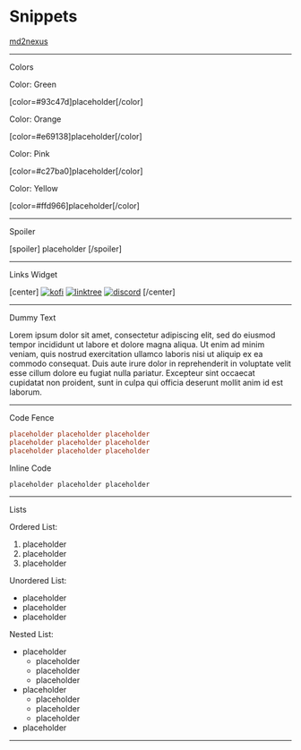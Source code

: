 # Snippets

[md2nexus](https://www.nexusmods.com/skyrimspecialedition/mods/100441)

---

Colors

Color: Green

\[color=#93c47d\]placeholder\[/color\]

Color: Orange

\[color=#e69138\]placeholder\[/color\]

Color: Pink

\[color=#c27ba0\]placeholder\[/color\]

Color: Yellow

\[color=#ffd966\]placeholder\[/color\]

---

Spoiler

\[spoiler\]
placeholder
\[/spoiler\]

---

Links Widget

\[center\]
[![kofi](https://github.com/doodlum/nexusmods-widgets/blob/main/Ko-fi_40px_60fps.png?raw=true)](https://ko-fi.com/groundaura)          [![linktree](https://i.imgur.com/jOQE4n8.png)](https://linktr.ee/groundaura)          [![discord](https://github.com/doodlum/nexusmods-widgets/blob/main/Discord_40px.png?raw=true)](https://discord.gg/zft8DmbfKv)
\[/center\]

---

Dummy Text

Lorem ipsum dolor sit amet, consectetur adipiscing elit, sed do eiusmod tempor incididunt ut labore et dolore magna aliqua. Ut enim ad minim veniam, quis nostrud exercitation ullamco laboris nisi ut aliquip ex ea commodo consequat. Duis aute irure dolor in reprehenderit in voluptate velit esse cillum dolore eu fugiat nulla pariatur. Excepteur sint occaecat cupidatat non proident, sunt in culpa qui officia deserunt mollit anim id est laborum.

---

Code Fence

```ini
placeholder placeholder placeholder
placeholder placeholder placeholder
placeholder placeholder placeholder
```

Inline Code

`placeholder placeholder placeholder`

---

Lists

Ordered List:

1. placeholder
2. placeholder
3. placeholder

Unordered List:

- placeholder
- placeholder
- placeholder

Nested List:

- placeholder
  - placeholder
  - placeholder
  - placeholder
- placeholder
  - placeholder
  - placeholder
  - placeholder
- placeholder

---
